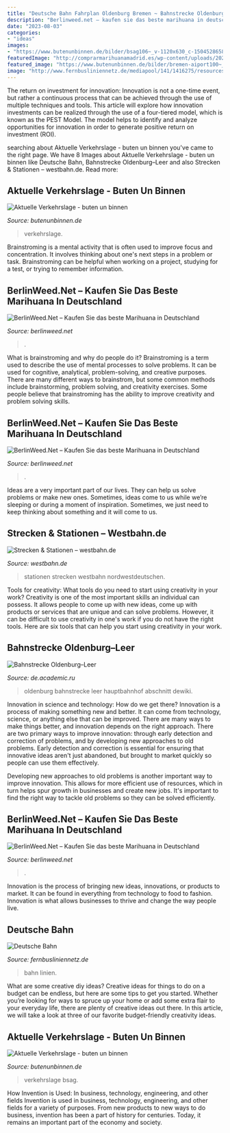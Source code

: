 ```yaml
---
title: "Deutsche Bahn Fahrplan Oldenburg Bremen ~ Bahnstrecke Oldenburg–leer"
description: "Berlinweed.net – kaufen sie das beste marihuana in deutschland"
date: "2023-08-03"
categories:
- "ideas"
images:
- "https://www.butenunbinnen.de/bilder/bsag106~_v-1120x630_c-1504528658366.jpg"
featuredImage: "http://comprarmarihuanamadrid.es/wp-content/uploads/2021/01/Diseno-sin-titulo-83.jpg"
featured_image: "https://www.butenunbinnen.de/bilder/bremen-aiport100~_v-2560x1440_c-1504528815899.jpg"
image: "http://www.fernbusliniennetz.de/mediapool/141/1416275/resources/big_42109104_0_257-176.jpg"
---
```



The return on investment for innovation:
Innovation is not a one-time event, but rather a continuous process that can be achieved through the use of multiple techniques and tools. This article will explore how innovation investments can be realized through the use of a four-tiered model, which is known as the PEST Model. The model helps to identify and analyze opportunities for innovation in order to generate positive return on investment (ROI).

	

		
searching about Aktuelle Verkehrslage - buten un binnen you've came to the right page. We have 8 Images about Aktuelle Verkehrslage - buten un binnen like Deutsche Bahn, Bahnstrecke Oldenburg–Leer and also Strecken &amp; Stationen – westbahn.de. Read more:
		
    
## Aktuelle Verkehrslage - Buten Un Binnen

<img loading=lazy src="https://www.butenunbinnen.de/bilder/bremen-aiport100~_v-2560x1440_c-1504528815899.jpg" onerror="this.onerror=null;this.src='https://tse3.mm.bing.net/th?id=OIP.IbiAHWSgZTMaMdkNgXsmegHaEK&amp;pid=15.1';" alt="Aktuelle Verkehrslage - buten un binnen">

_Source: butenunbinnen.de_

>verkehrslage. 

	

Brainstroming is a mental activity that is often used to improve focus and concentration. It involves thinking about one's next steps in a problem or task. Brainstroming can be helpful when working on a project, studying for a test, or trying to remember information.

    
## BerlinWeed.Net – Kaufen Sie Das Beste Marihuana In Deutschland

<img loading=lazy src="http://comprarmarihuanamadrid.es/wp-content/uploads/2021/01/Diseno-sin-titulo-73.jpg" onerror="this.onerror=null;this.src='https://tse4.mm.bing.net/th?id=OIP.jdUaMdLHzu-uE7sLXaCROQAAAA&amp;pid=15.1';" alt="BerlinWeed.Net – Kaufen Sie das beste Marihuana in Deutschland">

_Source: berlinweed.net_

>. 

	

What is brainstroming and why do people do it?
Brainstroming is a term used to describe the use of mental processes to solve problems. It can be used for cognitive, analytical, problem-solving, and creative purposes. There are many different ways to brainstrom, but some common methods include brainstorming, problem solving, and creativity exercises. Some people believe that brainstroming has the ability to improve creativity and problem solving skills.

    
## BerlinWeed.Net – Kaufen Sie Das Beste Marihuana In Deutschland

<img loading=lazy src="http://comprarmarihuanamadrid.es/wp-content/uploads/2021/01/Diseno-sin-titulo-91.jpg" onerror="this.onerror=null;this.src='https://tse3.mm.bing.net/th?id=OIP.xdcbCCJwGXqtMgGWviD1VgAAAA&amp;pid=15.1';" alt="BerlinWeed.Net – Kaufen Sie das beste Marihuana in Deutschland">

_Source: berlinweed.net_

>. 

	

Ideas are a very important part of our lives. They can help us solve problems or make new ones. Sometimes, ideas come to us while we’re sleeping or during a moment of inspiration. Sometimes, we just need to keep thinking about something and it will come to us.

    
## Strecken &amp; Stationen – Westbahn.de

<img loading=lazy src="https://www.westbahn.de/wp-content/uploads/2018/08/kursbuchkarte1936-400x234.jpg" onerror="this.onerror=null;this.src='https://tse2.mm.bing.net/th?id=OIP.-T-Y2-ioyWDRZZsR0XcoiQAAAA&amp;pid=15.1';" alt="Strecken &amp; Stationen – westbahn.de">

_Source: westbahn.de_

>stationen strecken westbahn nordwestdeutschen. 

	

Tools for creativity: What tools do you need to start using creativity in your work?
Creativity is one of the most important skills an individual can possess. It allows people to come up with new ideas, come up with products or services that are unique and can solve problems. However, it can be difficult to use creativity in one's work if you do not have the right tools. Here are six tools that can help you start using creativity in your work.

    
## Bahnstrecke Oldenburg–Leer

<img loading=lazy src="https://de.academic.ru/pictures/dewiki/79/Oldenburg_Luftaufnahme_PD_143.JPG" onerror="this.onerror=null;this.src='https://tse4.mm.bing.net/th?id=OIP.Wm9TyQgA-mVY7vQNdWkKGgHaE8&amp;pid=15.1';" alt="Bahnstrecke Oldenburg–Leer">

_Source: de.academic.ru_

>oldenburg bahnstrecke leer hauptbahnhof abschnitt dewiki. 

	

Innovation in science and technology: How do we get there?
Innovation is a process of making something new and better. It can come from technology, science, or anything else that can be improved. There are many ways to make things better, and innovation depends on the right approach.
There are two primary ways to improve innovation: through early detection and correction of problems, and by developing new approaches to old problems. Early detection and correction is essential for ensuring that innovative ideas aren't just abandoned, but brought to market quickly so people can use them effectively.

Developing new approaches to old problems is another important way to improve innovation. This allows for more efficient use of resources, which in turn helps spur growth in businesses and create new jobs. It's important to find the right way to tackle old problems so they can be solved efficiently.

    
## BerlinWeed.Net – Kaufen Sie Das Beste Marihuana In Deutschland

<img loading=lazy src="http://comprarmarihuanamadrid.es/wp-content/uploads/2021/01/Diseno-sin-titulo-83.jpg" onerror="this.onerror=null;this.src='https://tse1.mm.bing.net/th?id=OIP.MtTnXkIMXmiF9Tz09qKUBAAAAA&amp;pid=15.1';" alt="BerlinWeed.Net – Kaufen Sie das beste Marihuana in Deutschland">

_Source: berlinweed.net_

>. 

	

Innovation is the process of bringing new ideas, innovations, or products to market. It can be found in everything from technology to food to fashion. Innovation is what allows businesses to thrive and change the way people live.

    
## Deutsche Bahn

<img loading=lazy src="http://www.fernbusliniennetz.de/mediapool/141/1416275/resources/big_42109104_0_257-176.jpg" onerror="this.onerror=null;this.src='https://tse3.mm.bing.net/th?id=OIP.oC31YkzW9KVlA97Lv6eL6AAAAA&amp;pid=15.1';" alt="Deutsche Bahn">

_Source: fernbusliniennetz.de_

>bahn linien. 

	

What are some creative diy ideas?
Creative ideas for things to do on a budget can be endless, but here are some tips to get you started. Whether you’re looking for ways to spruce up your home or add some extra flair to your everyday life, there are plenty of creative ideas out there. In this article, we will take a look at three of our favorite budget-friendly creativity ideas.

    
## Aktuelle Verkehrslage - Buten Un Binnen

<img loading=lazy src="https://www.butenunbinnen.de/bilder/bsag106~_v-1120x630_c-1504528658366.jpg" onerror="this.onerror=null;this.src='https://tse4.mm.bing.net/th?id=OIP.KlEVwx5ZZwSWetbBuEdzbAHaEK&amp;pid=15.1';" alt="Aktuelle Verkehrslage - buten un binnen">

_Source: butenunbinnen.de_

>verkehrslage bsag. 

	

How Invention is Used: In business, technology, engineering, and other fields
Invention is used in business, technology, engineering, and other fields for a variety of purposes. From new products to new ways to do business, invention has been a part of history for centuries. Today, it remains an important part of the economy and society.

